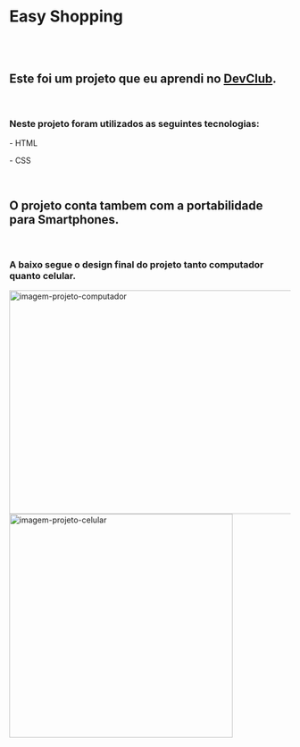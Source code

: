 <h1>Easy Shopping</h1>
<br>
<br>
<h2>Este foi um projeto que eu aprendi no <a href="https://rodolfomori.com.br/devclub">DevClub</a>.</h2>
<br>
<h3>Neste projeto foram utilizados as seguintes tecnologias:</h3>
  <p>- HTML</p>
  <p>- CSS</p>
    <br>
<h2> O projeto conta tambem com a portabilidade para Smartphones.</h2>
  <br>
  <h3>A baixo segue o design final do projeto tanto computador quanto celular.</h3>
<img src="https://github.com/kaiodevcom/Easy-Shopping/blob/master/img/Computer%20-%20Easy%20Shopping.jpg?raw=true" width= "800px" height="400px" alt="imagem-projeto-computador">
<img src="https://github.com/kaiodevcom/Easy-Shopping/blob/master/img/Easy%20Shopping%20-%20Cel.jpg?raw=true width= "200px" height="400px" alt="imagem-projeto-celular">

